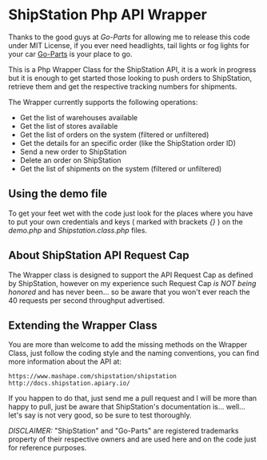 # ShipStation Php API Wrapper

Thanks to the good guys at *Go-Parts* for allowing me to release this code under MIT License, if you ever need headlights, tail lights or fog lights for your car [Go-Parts](www.go-parts.com) is your place to go.

This is a Php Wrapper Class for the ShipStation API, it is a work in progress but it is enough to get started those looking to push orders to ShipStation, retrieve them and get the respective tracking numbers for shipments. 

The Wrapper currently supports the following operations:

* Get the list of warehouses available
* Get the list of stores available
* Get the list of orders on the system (filtered or unfiltered)
* Get the details for an specific order (like the ShipStation order ID)
* Send a new order to ShipStation
* Delete an order on ShipStation
* Get the list of shipments on the system (filtered or unfiltered)


## Using the demo file

To get your feet wet with the code just look for the places where you have to put your own credentials and keys ( marked with brackets *{}* ) on the *demo.php* and *Shipstation.class.php* files.


## About ShipStation API Request Cap

The Wrapper class is designed to support the API Request Cap as defined by ShipStation, however on my experience such Request Cap *is NOT being honored* and has never been... so be aware that you won't ever reach the 40 requests per second throughput advertised.


## Extending the Wrapper Class

You are more than welcome to add the missing methods on the Wrapper Class, just follow the coding style and the naming conventions, you can find more information about the API at:

```
https://www.mashape.com/shipstation/shipstation
http://docs.shipstation.apiary.io/
```

If you happen to do that, just send me a pull request and I will be more than happy to pull, just be aware that ShipStation's documentation is... well... let's say is not very good, so be sure to test thoroughly.


*DISCLAIMER:* "ShipStation" and "Go-Parts" are registered trademarks property of their respective owners and are used here and on the code just for reference purposes.



